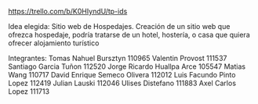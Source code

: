 https://trello.com/b/K0HIyndU/tp-ids

Idea elegida: Sitio web de Hospedajes. 
 Creación de un sitio web que ofrezca hospedaje, podría tratarse de un hotel, hostería, o casa 
 que quiera ofrecer alojamiento turístico

Integrantes:
Tomas Nahuel Bursztyn 110965
Valentin Provost 111537 
Santiago Garcia Tuñon 112520
Jorge Ricardo Huallpa Arce 105547
Matias Wang 110717
David Enrique Semeco Olivera 112012
Luis Facundo Pinto Lopez 112419
Julian Lauski 112046
Ulises Distefano 111883
Axel Carlos Lopez 111713
